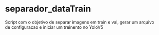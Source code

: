 # separador_dataTrain
Script com o objetivo de separar imagens em train e val, gerar um arquivo de configuracao e iniciar um treinento no YoloV5
